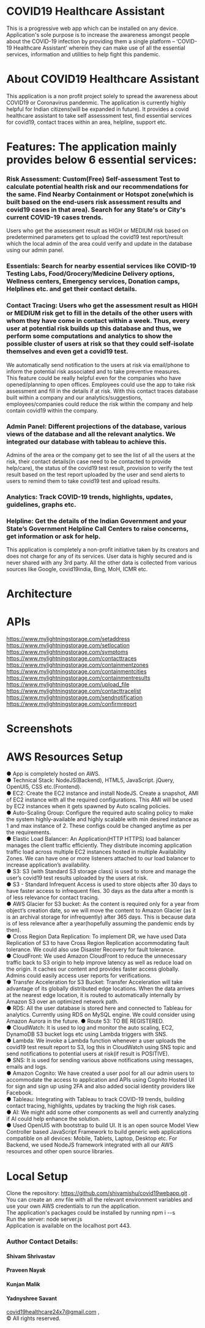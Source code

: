 # COVID19 Healthcare Assistant

This is a progressive web app which can be installed on any device.
Application's sole purpose is to increase the awareness amongst people about the COVID-19 infection by providing them a single platform – ‘COVID-19 Healthcare Assistant’ wherein they can make use of all the essential services, information and utilities to help fight this pandemic.

# About COVID19 Healthcare Assistant

This application is a non profit project solely to spread the awareness about COVID19 or Coronavirus pandenmic. The application is currently highly helpful for Indian citizens(will be expanded in future). It provides a covid healthcare assistant to take self assesssment test, find essential services for covid19, contact traces within an area, helpline, support etc.

# Features: The application mainly provides below 6 essential services:

### Risk Assessment: Custom(Free) Self-assessment Test to calculate potential health risk and our recommendations for the same. Find Nearby Containment or Hotspot zone(which is built based on the end-users risk assessment results and covid19 cases in that area). Search for any State's or City's current COVID-19 cases trends.
Users who get the assessment result as HIGH or MEDIUM risk based on predetermined parameters get to upload the covid19 test report/result which the local admin of the area could verify and update in the database using our admin panel.

### Essentials: Search for nearby essential services like COVID-19 Testing Labs, Food/Grocery/Medicine Delivery options, Wellness centers, Emergency services, Donation camps, Helplines etc. and get their contact details.

### Contact Tracing: Users who get the assessment result as HIGH or MEDIUM risk get to fill in the details of the other users with whom they have come in contact within a week. Thus, every user at potential risk builds up this database and thus, we perform some computations and analytics to show the possible cluster of users at risk so that they could self-isolate themselves and even get a covid19 test.
We automatically send notification to the users at risk via email/phone to inform the potential risk associated and to take preventive measures.  
This feature could be really helpful even for the companies who have opened/planning to open offices. Employees could use the app to take risk assessment and fill in the details if at risk. With this contact traces database built within a company and our analytics/suggestions, employees/companies could reduce the risk within the company and help contain covid19 within the company.

### Admin Panel: Different projections of the database, various views of the database and all the relevant analytics. We integrated our database with tableau to achieve this.
Admins of the area or the company get to see the list of all the users at the risk, their contact details(in case need to be contacted to provide help/care), the status of the covid19 test result, provision to verify the test result based on the test report uploaded by the user and send alerts to users to remind them to take covid19 test and upload results.  

### Analytics: Track COVID-19 trends, highlights, updates, guidelines, graphs etc.

### Helpline: Get the details of the Indian Government and your State’s Government Helpline Call Centers to raise concerns, get information or ask for help.
This application is completely a non-profit initiative taken by its creators and does not charge for any of its services. User data is highly secured and is never shared with any 3rd party. All the other data is collected from various sources like Google, covid19india, Bing, MoH, ICMR etc.

 # Architecture  
 
 # APIs  
 
https://www.mylightningstorage.com/setaddress  
https://www.mylightningstorage.com/setlocation  
https://www.mylightningstorage.com/symptoms  
https://www.mylightningstorage.com/contacttraces  
https://www.mylightningstorage.com/containmentzones  
https://www.mylightningstorage.com/containmentcities  
https://www.mylightningstorage.com/containmentresults  
https://www.mylightningstorage.com/upload_file  
https://www.mylightningstorage.com/contacttracelist  
https://www.mylightningstorage.com/sendnotification  
https://www.mylightningstorage.com/confirmreport 

 # Screenshots  
 
 # AWS Resources Setup
 
●	App is completely hosted on AWS.  
●	Technical Stack: NodeJS(Backend), HTML5, JavaScript. jQuery, OpenUI5, CSS etc.(Frontend).  
●	EC2: Create the EC2 instance and install NodeJS. Create a snapshot, AMI of EC2 instance with all the required configurations. This AMI will be used by EC2 instances when it gets spawned by Auto scaling policies.  
●	Auto-Scaling Group: Configure the required auto scaling policy to make the system highly-available and highly scalable with min desired instance as 1 and max instance of 2. These configs could be changed anytime as per the requirements.  
●	Elastic Load Balancer: An Application(HTTP HTTPS) load balancer manages the client traffic efficiently. They distribute incoming application traffic load across multiple EC2 instances hosted in multiple Availability Zones. We can have one or more listeners attached to our load balancer to increase application’s availability.  
●	S3: S3 (with Standard S3 storage class) is used to store and manage the user’s covid19 test results uploaded by the users at risk.  
●	S3 - Standard Infrequent Access is used to store objects after 30 days to have faster access to infrequent files. 30 days as the data after a month is of less relevance for contact tracing.  
●	AWS Glacier for S3 bucket: As the content is required only for a year from object’s creation date, so we will move the content to Amazon Glacier (as it is an archival storage for infrequently) after 365 days. This is because data is of less relevance after a year(hopefully assuming the pandemic ends by then).  
●	Cross Region Data Replication: To implement DR, we have used Data Replication of S3 to have Cross Region Replication accommodating fault tolerance. We could also use Disaster Recovery for fault tolerance.  
●	CloudFront: We used Amazon CloudFront to reduce the unnecessary traffic back to S3 origin to help improve latency as well as reduce load on the origin. It caches our content and provides faster access globally. Admins could easily access user reports for verifications.  
●	Transfer Acceleration for S3 Bucket: Transfer Acceleration will take advantage of its globally distributed edge locations. When the data arrives at the nearest edge location, it is routed to automatically internally by Amazon S3 over an optimized network path.  
●	RDS: All the user database is stored here and connected to Tableau for analytics. Currently using RDS on MySQL engine. We could consider using Amazon Aurora in the future. 
●	Route 53: TO BE REGISTERED.  
●	CloudWatch: It is used to log and monitor the auto scaling, EC2, DynamoDB S3 bucket logs etc using Lambda triggers with SNS.  
●	Lambda: We invoke a Lambda function whenever a user uploads the covid19 test result report to S3, log this in CloudWatch using SNS topic and send notifications to potential users at risk(if result is POSITIVE).  
●	SNS: It is used for sending various above notifications using messages, emails and logs.  
●	Amazon Cognito: We have created a user pool for all our admin users to accommodate the access to application and APIs using Cognito Hosted UI for sign and sign up using 2FA and also added social identity providers like Facebook.  
●	Tableau: Integrating with Tableau to track COVID-19 trends, building contact tracing, highlights, updates by tracking the high risk cases.   
●	AI: We might add some other components as well and currently analyzing if AI could help enhance the solution.  
●	Used OpenUI5 with bootstrap to build UI. It is an open source Model View Controller based JavaScript Framework to build generic web applications compatible on all devices: Mobile, Tablets, Laptop, Desktop etc. For Backend, we used NodeJS framework integrated with all our AWS resources and other open source libraries.  


# Local Setup  
Clone the repository: https://github.com/shivamishu/covid19webapp.git .  
You can create an .env file with all the relevant environment variables and use your own AWS credentials to run the application.  
The application's packages could be installed by running npm i --s  
Run the server: node server.js  
Application is available on the localhost port 443.  
 
 
### Author Contact Details:
#### Shivam Shrivastav
#### Praveen Nayak
#### Kunjan Malik
#### Yadnyshree Savant  
covid19healthcare24x7@gmail.com ,   
© All rights reserved.
